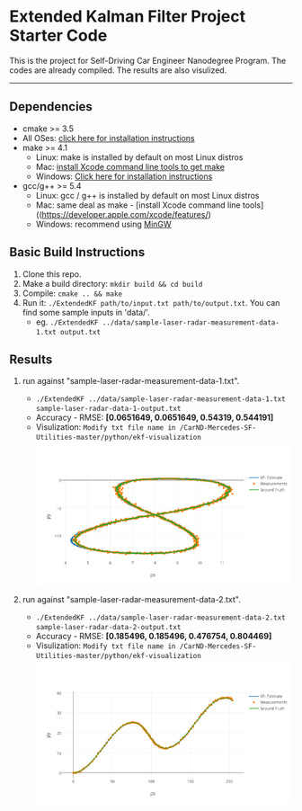# Extended Kalman Filter Project Starter Code

This is the project for Self-Driving Car Engineer Nanodegree Program. The codes are already compiled.
The results are also visulized.


---

## Dependencies

* cmake >= 3.5
 * All OSes: [click here for installation instructions](https://cmake.org/install/)
* make >= 4.1
  * Linux: make is installed by default on most Linux distros
  * Mac: [install Xcode command line tools to get make](https://developer.apple.com/xcode/features/)
  * Windows: [Click here for installation instructions](http://gnuwin32.sourceforge.net/packages/make.htm)
* gcc/g++ >= 5.4
  * Linux: gcc / g++ is installed by default on most Linux distros
  * Mac: same deal as make - [install Xcode command line tools]((https://developer.apple.com/xcode/features/)
  * Windows: recommend using [MinGW](http://www.mingw.org/)

## Basic Build Instructions

1. Clone this repo.
2. Make a build directory: `mkdir build && cd build`
3. Compile: `cmake .. && make`
4. Run it: `./ExtendedKF path/to/input.txt path/to/output.txt`. You can find
   some sample inputs in 'data/'.
    - eg. `./ExtendedKF ../data/sample-laser-radar-measurement-data-1.txt output.txt`

## Results
1. run against "sample-laser-radar-measurement-data-1.txt". 
   -  `./ExtendedKF ../data/sample-laser-radar-measurement-data-1.txt sample-laser-radar-data-1-output.txt`
   -  Accuracy - RMSE:  **[0.0651649, 0.0651649, 0.54319, 0.544191]**
   -  Visulization:
    `Modify txt file name in /CarND-Mercedes-SF-Utilities-master/python/ekf-visualization`
    ![alt text](https://github.com/shangliy/Shangliy_CarND-Extended-Kalman-Filter/blob/master/results/sample-laser-radar-measurement-data-1.png?raw=true)

1. run against "sample-laser-radar-measurement-data-2.txt". 
   -  `./ExtendedKF ../data/sample-laser-radar-measurement-data-2.txt sample-laser-radar-data-2-output.txt`
   -  Accuracy - RMSE:  **[0.185496, 0.185496, 0.476754, 0.804469]**
   -  Visulization:
    `Modify txt file name in /CarND-Mercedes-SF-Utilities-master/python/ekf-visualization`
    ![alt text](https://github.com/shangliy/Shangliy_CarND-Extended-Kalman-Filter/blob/master/results/sample-laser-radar-measurement-data-2.png?raw=true)
     
